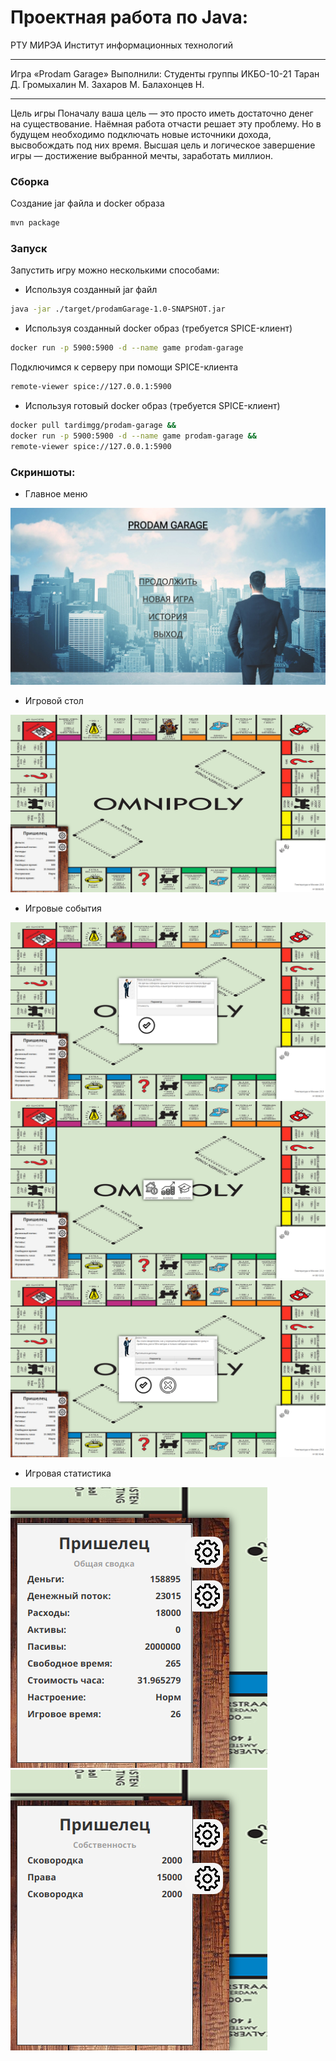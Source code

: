 # Проектная работа по Java:
РТУ МИРЭА
Институт информационных технологий
____
Игра «Prodam Garage»
Выполнили: Студенты группы ИКБО-10-21
Таран Д. Громыхалин М. Захаров М. Балахонцев Н.
____
Цель игры
Поначалу ваша цель — это просто иметь достаточно денег на существование.
Наёмная работа отчасти решает эту проблему. Но в будущем необходимо подключать
новые источники дохода, высвобождать под них время.
Высшая цель и логическое завершение игры — достижение выбранной мечты, заработать миллион.

### Сборка
Создание jar файла и docker образа
```bash
mvn package
```
### Запуск
Запустить игру можно несколькими способами:
  - Используя созданный jar файл
```bash
java -jar ./target/prodamGarage-1.0-SNAPSHOT.jar
```
  - Используя созданный docker образ (требуется SPICE-клиент)
```bash
docker run -p 5900:5900 -d --name game prodam-garage
```
Подключимся к серверу при помощи SPICE-клиента
```bash
remote-viewer spice://127.0.0.1:5900
```
  - Используя готовый docker образ (требуется SPICE-клиент)
```bash
docker pull tardimgg/prodam-garage &&
docker run -p 5900:5900 -d --name game prodam-garage &&
remote-viewer spice://127.0.0.1:5900
```

### Скриншоты:
  - Главное меню

![alt](/images/main_menu.png)

  - Игровой стол
    
![alt](/images/gameplay.png)
  - Игровые события
    
![alt](/images/notification_event.png)
![alt](/images/possibility_event.png)
![alt](/images/selection_event.png)
  - Игровая статистика
    
![alt](/images/statistics.png)
![alt](/images/property.png)
